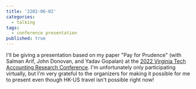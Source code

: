 ```yaml
---
title: '2202-06-02'
categories:
  - talking
tags:
  - conference presentation
published: true
---
```


I'll be giving a presentation based on my paper "Pay for Prudence" (with Salman Arif, John Donovan, and Yadav Gopalan) at the [2022 Virginia Tech Accounting Research Conference](https://acis.pamplin.vt.edu/Research/ResearchConf/Agenda2022.html). I'm unfortunately only participating virtually, but I'm very grateful to the organizers for making it possible for me to present even though HK-US travel isn't possible right now!
